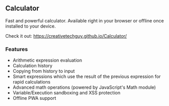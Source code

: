 ## Calculator

Fast and powerful calculator. Available right in your browser or offline once installed to your device.

Check it out: https://creativetechguy.github.io/Calculator/

### Features

* Arithmetic expression evaluation
* Calculation history
* Copying from history to input
* Smart expressions which use the result of the previous expression for rapid calculations
* Advanced math operations (powered by JavaScript's Math module)
* Variable/Execution sandboxing and XSS protection
* Offline PWA support